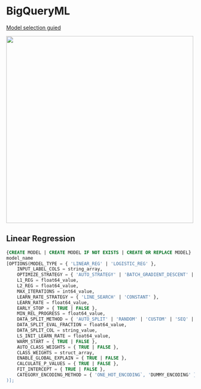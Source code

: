 # BigQueryML

[Model selection guied](https://cloud.google.com/bigquery/docs/bqml-introduction)

<img src="https://github.com/kmu973/BigQueryML/assets/70645899/9dd176b7-0c04-4e5f-a6ff-895582fb7e8c" width="500">

## Linear Regression

```SQL
{CREATE MODEL | CREATE MODEL IF NOT EXISTS | CREATE OR REPLACE MODEL}
model_name
[OPTIONS(MODEL_TYPE = { 'LINEAR_REG' | 'LOGISTIC_REG' },
    INPUT_LABEL_COLS = string_array,
    OPTIMIZE_STRATEGY = { 'AUTO_STRATEGY' | 'BATCH_GRADIENT_DESCENT' | 'NORMAL_EQUATION' },
    L1_REG = float64_value,
    L2_REG = float64_value,
    MAX_ITERATIONS = int64_value,
    LEARN_RATE_STRATEGY = { 'LINE_SEARCH' | 'CONSTANT' },
    LEARN_RATE = float64_value,
    EARLY_STOP = { TRUE | FALSE },
    MIN_REL_PROGRESS = float64_value,
    DATA_SPLIT_METHOD = { 'AUTO_SPLIT' | 'RANDOM' | 'CUSTOM' | 'SEQ' | 'NO_SPLIT' },
    DATA_SPLIT_EVAL_FRACTION = float64_value,
    DATA_SPLIT_COL = string_value,
    LS_INIT_LEARN_RATE = float64_value,
    WARM_START = { TRUE | FALSE },
    AUTO_CLASS_WEIGHTS = { TRUE | FALSE },
    CLASS_WEIGHTS = struct_array,
    ENABLE_GLOBAL_EXPLAIN = { TRUE | FALSE },
    CALCULATE_P_VALUES = { TRUE | FALSE },
    FIT_INTERCEPT = { TRUE | FALSE },
    CATEGORY_ENCODING_METHOD = { 'ONE_HOT_ENCODING`, 'DUMMY_ENCODING' }
)];
```
